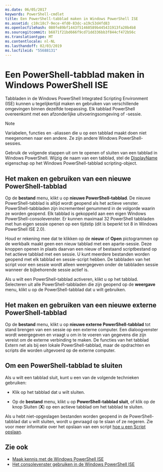 ```yaml
---
ms.date: 06/05/2017
keywords: PowerShell-cmdlet
title: Een PowerShell-tabblad maken in Windows PowerShell ISE
ms.assetid: c10c18c7-9ece-4fd0-83dc-a19c53d4fd83
ms.openlocfilehash: 080fe89bf1443f51460589b445431913fa20b4b8
ms.sourcegitcommit: b6871f21bd666f9cd71dd336bb3f844cf472b56c
ms.translationtype: MT
ms.contentlocale: nl-NL
ms.lasthandoff: 02/03/2019
ms.locfileid: "55688131"
---
```

# <a name="how-to-create-a-powershell-tab-in-windows-powershell-ise"></a>Een PowerShell-tabblad maken in Windows PowerShell ISE

Tabbladen in de Windows PowerShell Integrated Scripting Environment (ISE) kunnen u tegelijkertijd maken en gebruiken van verschillende omgevingen binnen dezelfde toepassing.
Elk tabblad PowerShell overeenkomt met een afzonderlijke uitvoeringsomgeving of -sessie.

> [!NOTE]
> Variabelen, functies en -aliassen die u op een tabblad maakt doen niet meegenomen naar een andere. Ze zijn andere Windows PowerShell-sessies.

Gebruik de volgende stappen uit om te openen of sluiten van een tabblad in Windows PowerShell.
Wijzig de naam van een tabblad, stel de [DisplayName](object-model/The-PowerShellTab-Object.md#displayname) eigenschap op het Windows PowerShell-tabblad scripting-object.

## <a name="to-create-and-use-a-new-powershell-tab"></a>Het maken en gebruiken van een nieuwe PowerShell-tabblad

Op de **bestand** menu, klikt u op **nieuwe PowerShell-tabblad**. De nieuwe PowerShell-tabblad is altijd wordt geopend als het actieve venster.
PowerShell-tabbladen zijn incrementeel genummerd in de volgorde waarin ze worden geopend.
Elk tabblad is gekoppeld aan een eigen Windows PowerShell-consolevenster.
Er kunnen maximaal 32 PowerShell tabbladen met hun eigen sessie openen op een tijdstip (dit is beperkt tot 8 in Windows PowerShell ISE 2.0).

Houd er rekening mee dat te klikken op de **nieuw** of **Open** pictogrammen op de werkbalk maakt geen een nieuw tabblad met een aparte-sessie.
Deze knoppen openen in plaats daarvan een nieuw of bestaand scriptbestand op het actieve tabblad met een sessie.
U kunt meerdere bestanden worden geopend met elk tabblad en sessie-script hebben.
De tabbladen van het script voor een sessie wordt alleen weergegeven onder de tabbladen sessie wanneer de bijbehorende sessie actief is.

Als u wilt een PowerShell-tabblad activeren, klikt u op het tabblad. Selecteren uit alle PowerShell-tabbladen die zijn geopend op de **weergave** menu, klikt u op de PowerShell-tabblad dat u wilt gebruiken.

## <a name="to-create-and-use-a-new-remote-powershell-tab"></a>Het maken en gebruiken van een nieuwe externe PowerShell-tabblad

Op de **bestand** menu, klikt u op **nieuwe externe PowerShell-tabblad** tot stand brengen van een sessie op een externe computer.
Een dialoogvenster wordt weergegeven en vraagt u om in te voeren van gegevens die zijn vereist om de externe verbinding te maken.
De functies van het tabblad Extern net als bij een lokale PowerShell-tabblad, maar de opdrachten en scripts die worden uitgevoerd op de externe computer.

## <a name="to-close-a-powershell-tab"></a>Om een PowerShell-tabblad te sluiten

Als u wilt een tabblad sluit, kunt u een van de volgende technieken gebruiken:

- Klik op het tabblad dat u wilt sluiten.

- Op de **bestand** menu, klikt u op **PowerShell-tabblad sluit**, of klik op de knop Sluiten (**X**) op een actieve tabblad om het tabblad te sluiten.

Als u hebt niet-opgeslagen bestanden worden geopend in de PowerShell-tabblad dat u wilt sluiten, wordt u gevraagd op te slaan of ze negeren.
Zie voor meer informatie over het opslaan van een script [hoe u een Script opslaan](How-to-Write-and-Run-Scripts-in-the-Windows-PowerShell-ISE.md#how-to-save-a-script).

## <a name="see-also"></a>Zie ook

- [Maak kennis met de Windows PowerShell ISE](Introducing-the-Windows-PowerShell-ISE.md)
- [Het consolevenster gebruiken in de Windows PowerShell ISE](How-to-Use-the-Console-Pane-in-the-Windows-PowerShell-ISE.md)